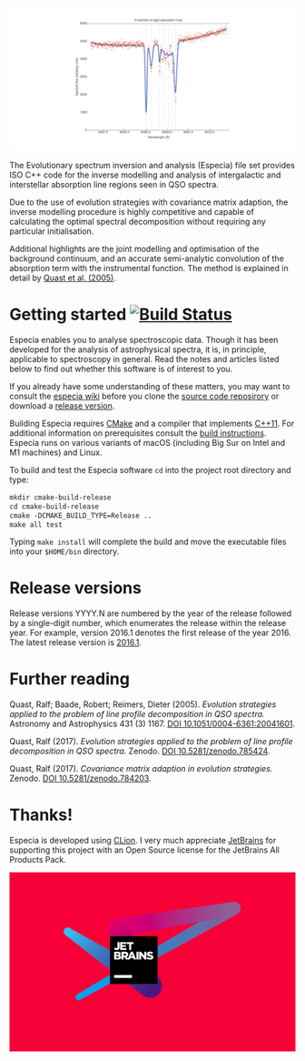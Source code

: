 [![Graphical abstract](assets/img/fit.png "Evolution strategies applied to the problem of line profile decomposition in QSO spectra (click to view an animated image)")](https://doi.org/10.5281/zenodo.785424)

The Evolutionary spectrum inversion and analysis (Especia) file set provides ISO C++ code for the inverse modelling and
analysis of intergalactic and interstellar absorption line regions seen in QSO spectra.

Due to the use of evolution strategies with covariance matrix adaption, the inverse modelling procedure is highly
competitive and capable of calculating the optimal spectral decomposition without requiring any particular
initialisation.

Additional highlights are the joint modelling and optimisation of the background continuum, and an accurate
semi-analytic convolution of the absorption term with the instrumental function. The method is explained in detail by
[Quast et al. (2005)](http://dx.doi.org/10.1051/0004-6361:20041601).

# Getting started [![Build Status](https://travis-ci.com/octoflar/especia.svg?branch=master)](https://travis-ci.com/octoflar/especia)

Especia enables you to analyse spectroscopic data. Though it has been developed for the analysis of astrophysical
spectra, it is, in principle, applicable to spectroscopy in general. Read the notes and articles listed below to find
out whether this software is of interest to you.

If you already have some understanding of these matters, you may want to consult the
[especia wiki](https://github.com/octoflar/especia/wiki)
before you clone the [source code reposirory](https://github.com/octoflar/especia)
or download a [release version](https://github.com/octoflar/especia/releases).

Building Especia requires [CMake](https://cmake.org) and a compiler that implements
[C++11](https://en.wikipedia.org/wiki/C%2B%2B11). For additional information on
prerequisites consult the [build instructions](https://github.com/octoflar/especia/wiki/Build-instructions).
Especia runs on various variants of macOS (including Big Sur on Intel and M1 machines)
and Linux.

To build and test the Especia software `cd` into the project root directory and type:

    mkdir cmake-build-release
    cd cmake-build-release
    cmake -DCMAKE_BUILD_TYPE=Release ..
    make all test

Typing `make install` will complete the build and move the executable files into your
`$HOME/bin` directory.

# Release versions

Release versions YYYY.N are numbered by the year of the release followed by a single-digit number, which enumerates the
release within the release year. For example, version 2016.1 denotes the first release of the year 2016. The latest
release version is [2016.1](https://github.com/octoflar/especia/releases/tag/2016.1).

# Further reading

Quast, Ralf; Baade, Robert; Reimers, Dieter (2005). *Evolution strategies applied to the problem of line profile
decomposition in QSO spectra.*
Astronomy and Astrophysics 431 (3) 1167. [DOI 10.1051/0004-6361:20041601](http://doi.org/10.1051/0004-6361:20041601).

Quast, Ralf (2017). *Evolution strategies applied to the problem of line profile decomposition in QSO spectra.*
Zenodo. [DOI 10.5281/zenodo.785424](https://doi.org/10.5281/zenodo.785424).

Quast, Ralf (2017). *Covariance matrix adaption in evolution strategies.*
Zenodo. [DOI 10.5281/zenodo.784203](https://doi.org/10.5281/zenodo.784203).

# Thanks!

Especia is developed using [CLion](https://www.jetbrains.com/clion/). I very much appreciate [JetBrains](https://jb.gg/OpenSource)
for supporting this project with an Open Source license for the JetBrains All Products Pack.

[![Logo](assets/img/jb-logo-crimson.png "JetBrains logo")](https://jb.gg/OpenSource)
